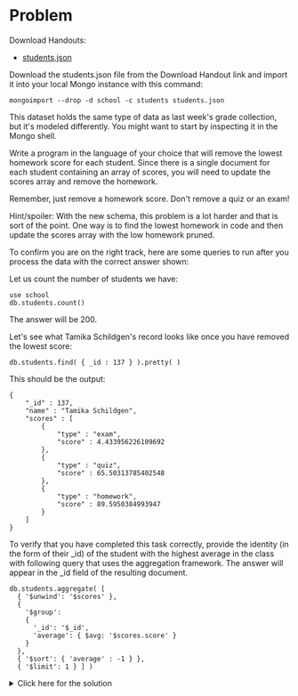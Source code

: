 # Problem
Download Handouts:
 - <a href="https://university.mongodb.com/static/MongoDB_2017_M101J_January/handouts/students.e7ed0a289cbe.json">students.json</a>

Download the students.json file from the Download Handout link and import it into your local Mongo instance with this command:

    mongoimport --drop -d school -c students students.json

This dataset holds the same type of data as last week's grade collection, but it's modeled differently. You might want to start by inspecting it in the Mongo shell.

Write a program in the language of your choice that will remove the lowest homework score for each student. Since there is a single document for each student containing an array of scores, you will need to update the scores array and remove the homework.

Remember, just remove a homework score. Don't remove a quiz or an exam!

Hint/spoiler: With the new schema, this problem is a lot harder and that is sort of the point. One way is to find the lowest homework in code and then update the scores array with the low homework pruned.

To confirm you are on the right track, here are some queries to run after you process the data with the correct answer shown:

Let us count the number of students we have:

    use school
    db.students.count()

The answer will be 200.

Let's see what Tamika Schildgen's record looks like once you have removed the lowest score:

    db.students.find( { _id : 137 } ).pretty( )

This should be the output:

    {
        "_id" : 137,
        "name" : "Tamika Schildgen",
        "scores" : [
            {
                "type" : "exam",
                "score" : 4.433956226109692
            },
            {
                "type" : "quiz",
                "score" : 65.50313785402548
            },
            {
                "type" : "homework",
                "score" : 89.5950384993947
            }
        ]
    }
	
To verify that you have completed this task correctly, provide the identity (in the form of their _id) of the student with the highest average in the class with following query that uses the aggregation framework. The answer will appear in the _id field of the resulting document.

    db.students.aggregate( [
      { '$unwind': '$scores' },
      {
        '$group':
        {
          '_id': '$_id',
          'average': { $avg: '$scores.score' }
        }
      },
      { '$sort': { 'average' : -1 } },
      { '$limit': 1 } ] )

<details>
  <summary>Click here for the solution</summary>
    <ul>
	  <li>13</li>
	</ul>
</details>